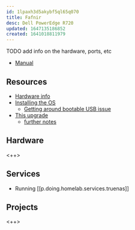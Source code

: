 ```yaml
---
id: 1lpaxh3d5akybf5ql65q070
title: Fafnir
desc: Dell PowerEdge R720
updated: 1647135186852
created: 1641018811979
---
```


TODO add info on the hardware, ports, etc

- [Manual](assets/pdfs/dell-poweredge-r720_owners-manual_en-us.pdf)

## Resources

- [Hardware info][1]
- [Installing the OS][2]
  - [Getting around bootable USB issue][3]
- [This upgrade][0]
  - [further notes][4]

## Hardware

<++>

## Services

- Running [[p.doing.homelab.services.truenas]]

## Projects

<++>

[0]: https://dan.langille.org/2019/10/05/preparing-the-dell-r720-for-zfs/
[1]: https://qrl.dell.com/Product/Detail/3
[2]: https://www.dell.com/support/kbdoc/en-il/000130160/how-to-install-the-operating-system-on-a-dell-poweredge-server-os-deployment
[3]: https://www.truenas.com/community/threads/dell-poweredge-r720-boot-problem.21259/
[4]: https://gist.github.com/dlangille/cd784830cd7fb00c63744dfac1dd2e16
